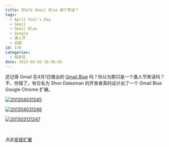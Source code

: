 ```yaml
---
title: 你以为 Gmail Blue 是个笑话？
tags:
  - April Fool's Day
  - Gmail
  - Gmail Blue
  - Google
  - 愚人节
  - 谷歌
id: 178
categories:
  - 程序员
date: 2013-04-03 16:36:45
---
```


还记得 Gmail 在4月1日推出的 [Gmail Blue](http://www.sinosky.org/google-nose.html) 吗？你以为那只是一个愚人节笑话吗？不，你错了，有位名为 Shon Dalezman 的开发者真的设计出了一个 Gmail Blue Google Chrome 扩展。

[![201304031245](http://bcs.duapp.com/sinosky-blog/2013/04/03/201304031245.png)](http://bcs.duapp.com/sinosky-blog/2013/04/03/201304031245.png "201304031245")

[![201304031246](http://bcs.duapp.com/sinosky-blog/2013/04/03/201304031246.png)](http://bcs.duapp.com/sinosky-blog/2013/04/03/201304031246.png "201304031246")

[![201303121247](http://bcs.duapp.com/sinosky-blog/2013/04/03/201303121247.png)](http://bcs.duapp.com/sinosky-blog/2013/04/03/201303121247.png "201303121247")

&nbsp;

点此[安装扩展](https://chrome.google.com/webstore/detail/gmail-blue/keiffooocjpcgkpojchelkgnjmmjlbgc)